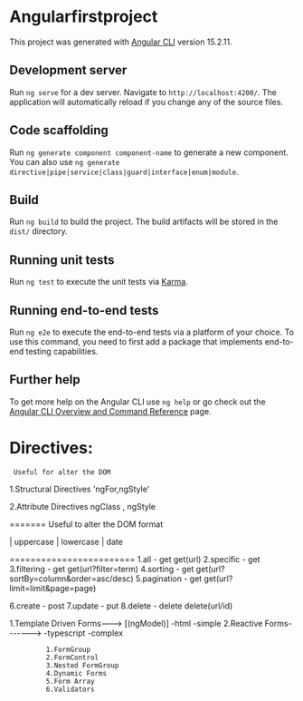 # Angularfirstproject

This project was generated with [Angular CLI](https://github.com/angular/angular-cli) version 15.2.11.

## Development server

Run `ng serve` for a dev server. Navigate to `http://localhost:4200/`. The application will automatically reload if you change any of the source files.

## Code scaffolding

Run `ng generate component component-name` to generate a new component. You can also use `ng generate directive|pipe|service|class|guard|interface|enum|module`.

## Build

Run `ng build` to build the project. The build artifacts will be stored in the `dist/` directory.

## Running unit tests

Run `ng test` to execute the unit tests via [Karma](https://karma-runner.github.io).

## Running end-to-end tests

Run `ng e2e` to execute the end-to-end tests via a platform of your choice. To use this command, you need to first add a package that implements end-to-end testing capabilities.

## Further help

To get more help on the Angular CLI use `ng help` or go check out the [Angular CLI Overview and Command Reference](https://angular.io/cli) page.


Directives:
============
     Useful for alter the DOM

1.Structural Directives
                'ngFor,ngStyle'

2.Attribute Directives
          ngClass , ngStyle

<!-- PIPES -->
=======
   Useful to alter the DOM format

| uppercase
| lowercase
| date

<!-- Possible API calls -->
========================
1.all                -         get      get(url)
2.specific           -         get      
3.filtering          -         get      get(url?filter=term)
4.sorting            -         get      get(url?sortBy=column&order=asc/desc)
5.pagination         -         get       get(url?limit=limit&page=page)

6.create             -         post
7.update             -         put
8.delete             -         delete      delete(url/id)




1.Template Driven Forms--->  [(ngModel)]
             -html
             -simple
2.Reactive Forms------->
             -typescript
             -complex

             1.FormGroup
             2.FormControl
             3.Nested FormGroup
             4.Dynamic Forms
             5.Form Array
             6.Validators

